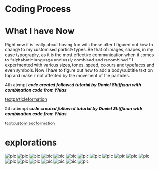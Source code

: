 # Coding Process

# What I have Now

Right now it is really about having fun with these after I figured out how to change to my customised particle types. Be that of images, shapes, in my case typography, as it is the most effective communication when it comes to “alphabetic language endlessly combined and recombined.” I experimented with various sizes, tones, speed, colours and typefaces and even symbols. Now I have to figure out how to add a body/subtitle text on top and make it not affected by the movement of the particles.

4th atempt
***code created followed tutorial by Daniel Shiffman with combination code from Yhlas***

[textparticleformation](https://wwsiyang.github.io/CODEWORD/SKO/Week_10/Textparticle_transformtext)

5th attempt
***code created followed tutorial by Daniel Shiffman with combination code from Yhlas***

[textcustomisedformation](https://wwsiyang.github.io/CODEWORD/SKO/Week_10/Textparticle_customised_formation)

# explorations
![pic](https://wwsiyang.github.io/CODEWORD/SKO/Week_10/1.png)
![pic](https://wwsiyang.github.io/CODEWORD/SKO/Week_10/2.png)
![pic](https://wwsiyang.github.io/CODEWORD/SKO/Week_10/3.png)
![pic](https://wwsiyang.github.io/CODEWORD/SKO/Week_10/4.png)
![pic](https://wwsiyang.github.io/CODEWORD/SKO/Week_10/5.png)
![pic](https://wwsiyang.github.io/CODEWORD/SKO/Week_10/6.png)
![pic](https://wwsiyang.github.io/CODEWORD/SKO/Week_10/7.png)
![pic](https://wwsiyang.github.io/CODEWORD/SKO/Week_10/8.png)
![pic](https://wwsiyang.github.io/CODEWORD/SKO/Week_10/9.png)
![pic](https://wwsiyang.github.io/CODEWORD/SKO/Week_10/10.png)
![pic](https://wwsiyang.github.io/CODEWORD/SKO/Week_10/11.png)
![pic](https://wwsiyang.github.io/CODEWORD/SKO/Week_10/12.png)
![pic](https://wwsiyang.github.io/CODEWORD/SKO/Week_10/13.png)
![pic](https://wwsiyang.github.io/CODEWORD/SKO/Week_10/14.png)
![pic](https://wwsiyang.github.io/CODEWORD/SKO/Week_10/15.png)
![pic](https://wwsiyang.github.io/CODEWORD/SKO/Week_10/16.png)
![pic](https://wwsiyang.github.io/CODEWORD/SKO/Week_10/17.png)
![pic](https://wwsiyang.github.io/CODEWORD/SKO/Week_10/18.png)
![pic](https://wwsiyang.github.io/CODEWORD/SKO/Week_10/19.png)
